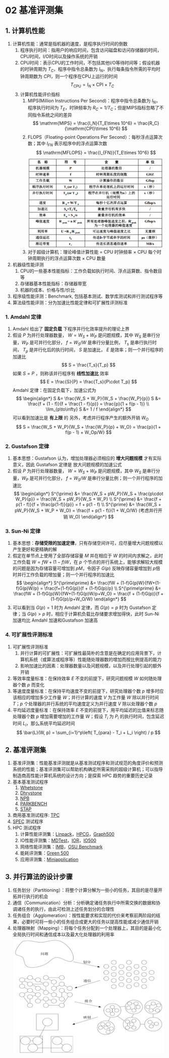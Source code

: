 # 02 基准评测集
## 1. 计算机性能
1. 计算机性能：通常是指机器的速度，是程序执行时间的倒数
   1. 程序执行时间：指用户的响应时间，包含访问磁盘和访问存储器的时间，CPU时间，I/O时间以及操作系统的开销
   2. CPU时间：表示CPU的工作时间，不包括其他I/O等待时间等；假设机器的时钟周期为 $T_C$，程序中指令总条数为 $I_N$，执行每条指令所需的平均时钟周期数为 $CPI$，则一个程序在CPU上运行的时间 
      $$
      T_{\mathrm{CPU}} = I_N\times \mathrm{CPI} \times T_C
      $$
   3. 计算机性能评价指标
      1. MIPS(Million Instructions Per Second)：程序中指令总条数为 $I_N$，程序执行时间为 $T_E$，时钟频率为 $R_C = 1 / T_C$；但是MIPS指标忽略了不同指令系统之间的差异
      $$
      \mathrm{MIPS} = \frac{I_N}{T_E\times 10^6} = \frac{R_C}{\mathrm{CPI}\times 10^6}
      $$
      2. FLOPS（Floating-point Operations Per Second）：每秒浮点运算次数；其中 $I_{FN}$ 表示程序中的浮点运算次数
      $$
      \mathrm{MFLOPS} = \frac{I_{FN}}{T_E\times 10^6}
      $$
      ![computer_perf_para](gallery/computer_perf_para.png)
      3. 对于超级计算机：理论峰值计算性能 = CPU 时钟频率 × CPU 每个时钟周期执行的浮点运算次数 × CPU 数量
2. 机器级性能评测
   1. CPU的一些基本性能指标：工作负载如执行时间、浮点运算数、指令数目等
   2. 存储器基本性能指标：存储器带宽
   3. 机器的成本、价格与性/价比
3. 程序级性能评测：Benchmark, 包括基本测试、数学库测试和并行测试程序等
4. 算法级性能评测：分为加速比性能定律和可扩展性评测标准
### 1. Amdahl 定律
1. Amdahl 给出了 **固定负载** 下程序并行化效率提升的理论上界
2. 假设 $P$ 为并行处理器数量， $W = W_S + W_P$ 是问题规模，其中 $W_S$ 是串行分量，$W_P$ 是可并行化部分， $f = W_S / W$ 是串行分量比例， $T_s$ 是串行执行时间， $T_p$ 是并行化后的执行时间， $S$ 是加速比， $E$ 是效率；则一个并行程序的加速比 
   $$
   S = \frac{T_s}{T_p}
   $$
   如果 $S = P$ ，则称该并行程序有 **线性加速比**
   效率
   $$
   E = \frac{S}{P} = \frac{T_s}{P\cdot T_p}
   $$
   Amdahl 定律：在固定负载下，加速公式为
   $$
   \begin{align*}
   S &= \frac{W_S + W_P}{W_S + \frac{W_P}{p}}
   S &= \frac{f + (1 - f)}{f + \frac{1 - f}{p}} = \frac{p}{1 + f(p - 1)} \\
   \lim_{p\to\infty} S &= 1 / f
   \end{align*}
   $$
   可以看到加速比是 **有上限** 的
   另外，考虑并行程序产生的额外开销 $W_O$
   $$
   S = \frac{W_S + W_P}{W_S + \frac{W_P}{p} + W_O} = \frac{p}{1 + f(p - 1) + W_Op/W}
   $$
### 2. Gustafson 定律
1. 基本思想：Gustafson 认为，增加处理器必须相应的 **增大问题规模** 才有实际意义，因此 Gustafson 定律是 放大问题规模的加速公式
2. 假设 $P$ 为并行处理器数量， $W = W_S + W_P$ 是问题规模，其中 $W_S$ 是串行分量，$W_P$ 是可并行化部分， $f = W_S / W$ 是串行分量比例；则一个并行程序的加速比 
   $$
   \begin{align*}
      S^{\prime} &= \frac{W_S + pW_P}{W_S + \frac{p\cdot W_P}{p}} = \frac{W_S + pW_P}{W_S + W_P} \\
      S^{\prime} &= \frac{f + p(1 - f)}{f + \frac{p(1-f)}{p}} = f + p(1 - f) \\
      S^{\prime} &= \frac{W_S + pW_P}{W_S + W_P + W_O} = \frac{f + p(1 - f)}{1 + W_O/W} (考虑并行开销 W_O)
   \end{align*}
   $$
### 3. Sun-Ni 定律
1. 基本思想：**存储受限的加速定律**，只有存储空间许可，应尽量增大问题规模以产生更好和更精确的解
2. 假定在单节点上使用了全部存储容量 $M$ 并在相应于 $W$ 的时间内求解之，此时工作负载 $W= f W + (1-f )W$，在 $p$ 个节点的并行系统上，能够求解较大规模的问题是因为存储容量可增加到 $pM$，令因子 $G(p)$ 反映存储容量增加到 $p$倍时并行工作负载的增加量；则一个并行程序的加速比
   $$
   \begin{align*}
   S^{\prime\prime} &= \frac{fW + (1-f)G(p)W}{fW+(1-f)G(p)W/p} = \frac{f+(1-f)G(p)}{f + (1-f)G(p)/p} \\
   S^{\prime\prime} &= \frac{fW + (1-f)G(p)W}{fW+(1-f)G(p)W/p+W_O} = \frac{f + (1-f)G(p)}{f + (1-f)G(p)/p+W_O/W}
   \end{align*}
   $$
3. 可以看到当 $G(p) = 1$ 时为 Amdahl 定律，而 $G(p) = p$ 时为 Gustafson 定律；当 $G(p) > p$ 时，相应于计算机负载比存储要求增加得快，此时 Sun-Ni 加速均比 Amdahl 加速和Gustafson 加速高
### 4. 可扩展性评测标准
1. 可扩展性评测标准
   1. 并行计算的可扩展性：可扩展性最简朴的含意是在确定的应用背景下，计算机系统（或算法或程序等）性能随处理器数的增加而按比例提高的能力
   2. 影响加速比的因素：处理器数量以及问题规模，以及并行处理引起的额外开销
2. 等效率度量标准：在保持效率 $E$ 不变的前提下，研究问题规模 $W$ 如何随处理器个数 $p$ 而变化
3. 等速度度量标准：在保持平均速度不变的前提下，研究处理器个数 $p$ 增多时应该相应的增加多少工作量 $W$；并行计算的速度 $V$ 为工作量 $W$ 除以并行时间 $T$；$p$ 个处理器的并行系统的平均速度定义为并行速度 $V$ 除以处理器个数 $p$
4. 平均延迟度量标准：在保持效率 $E$ 不变的前提下，用平均延迟的比值来标志随处理器个数 $p$ 增加需要增加的工作量 $W$；假设 $T_i$ 为 $P_i$ 的执行时间，包含延迟时间 $L_i$，那么系统平均延迟时间 
   $$
   \bar{L}(W, p) = \sum_{i=1}^p\left( T_{para} - T_i + L_i \right) / p
   $$

## 2. 基准评测集
1. 基准评测集：性能基准评测就是从基准测试程序和测试规范的角度评价和预测系统的性能；基准评测集可以帮助机构确定所需采购的超级计算机；可以指导制造商高性能计算机系统的设计方向；是探索 HPC 趋势的重要历史记录
2. 基本基准测试程序
   1. [Whetstone](gallery/https://www.netlib.org/benchmark/whetstone.c)
   2. [Dhrystone](gallery/https://www.netlib.org/benchmark/dhry-c)
   3. [NPB](gallery/https://www.nas.nasa.gov/assets/nas/pdf/techreports/1994/rnr-94-007.pdf)
   4. [PARKBENCH](gallery/https://www.netlib.org/parkbench/)
   5. [STAP](gallery/https://www.mathworks.com/help/phased/ug/introduction-to-space-time-adaptive-processing.html)
3. 商用基准测试程序: [TPC](gallery/https://www.tpc.org/)
4. [SPEC](gallery/https://www.spec.org/) 测试程序
5. HPC 测试程序
   1. 计算性能评测集：[Linpack](gallery/https://www.netlib.org/linpack/)，[HPCG](gallery/https://www.hpcg-benchmark.org/)，[Graph500](gallery/https://graph500.org/)
   2. IO性能评测集：[MDTest](gallery/https://www.glennklockwood.com/benchmarks/mdtest.html)，[IOR](gallery/https://wiki.lustre.org/IOR)，[IO500](gallery/https://wiki.lustre.org/images/9/92/LUG2019-IO500_Storage_Benchmark_for_HPC-Dilger.pdf)
   3. 网络性能评测集：[IMB](gallery/https://www.pccluster.org/score_doc/score-7-beta1/IMB/IMB_ug-3.1.pdf)，[OSU Benchmark](gallery/https://mvapich.cse.ohio-state.edu/benchmarks/)
   4. 能耗评测集：[Green 500](gallery/https://www.top500.org/lists/green500/)
   5. 应用评测集：[Miniapplication](gallery/https://www.osti.gov/servlets/purl/1883522)

## 3. 并行算法的设计步骤
1. 任务划分（Partitioning）：将整个计算分解为一些小的任务，其目的是尽量开拓并行执行的机会
2. 通信（Communication）分析：分析确定诸任务执行中所需交换的数据和协调诸任务的执行，由此可检测上述任务划分的合理性
3. 任务组合（Agglomeration）：按性能要求和实现的代价来考察前两阶段的结果，必要时可将一些小的任务组合成更大的任务以提高性能或减少通信开销
4. 处理器映射（Mapping）：将每个任务分配到一个处理器上，其目的是最小化全局执行时间和通信成本以及最大化处理器的利用率  ![parallel_algo_design](gallery/parallel_algo_design.png)